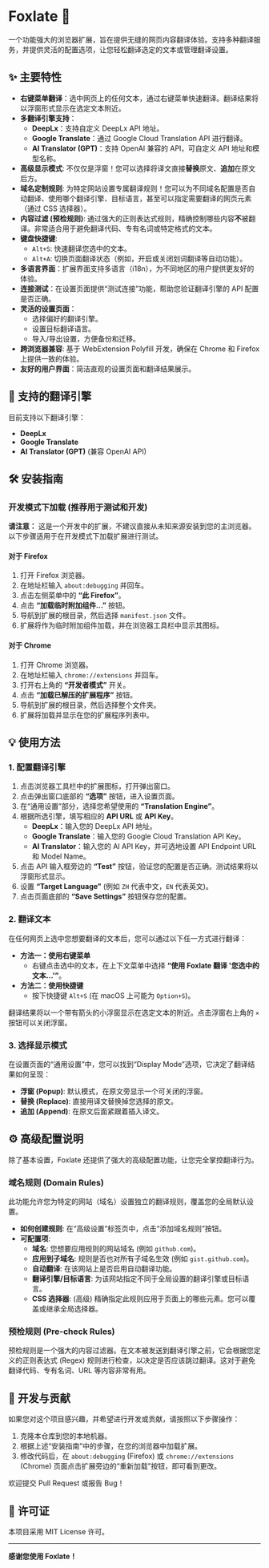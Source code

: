 # Foxlate 🦊

一个功能强大的浏览器扩展，旨在提供无缝的网页内容翻译体验。支持多种翻译服务，并提供灵活的配置选项，让您轻松翻译选定的文本或管理翻译设置。

## ✨ 主要特性

- **右键菜单翻译**：选中网页上的任何文本，通过右键菜单快速翻译。翻译结果将以浮窗形式显示在选定文本附近。
- **多翻译引擎支持**：
  - **DeepLx**：支持自定义 DeepLx API 地址。
  - **Google Translate**：通过 Google Cloud Translation API 进行翻译。
  - **AI Translator (GPT)**：支持 OpenAI 兼容的 API，可自定义 API 地址和模型名称。
- **高级显示模式**: 不仅仅是浮窗！您可以选择将译文直接**替换**原文、**追加**在原文后方。
- **域名定制规则**: 为特定网站设置专属翻译规则！您可以为不同域名配置是否自动翻译、使用哪个翻译引擎、目标语言，甚至可以指定需要翻译的网页元素（通过 CSS 选择器）。
- **内容过滤 (预检规则)**: 通过强大的正则表达式规则，精确控制哪些内容**不**被翻译。非常适合用于避免翻译代码、专有名词或特定格式的文本。
- **键盘快捷键**:
  - `Alt+S`: 快速翻译您选中的文本。
  - `Alt+A`: 切换页面翻译状态（例如，开启或关闭划词翻译等自动功能）。
- **多语言界面**：扩展界面支持多语言（i18n），为不同地区的用户提供更友好的体验。
- **连接测试**：在设置页面提供“测试连接”功能，帮助您验证翻译引擎的 API 配置是否正确。
- **灵活的设置页面**：
  - 选择偏好的翻译引擎。
  - 设置目标翻译语言。
  - 导入/导出设置，方便备份和迁移。
- **跨浏览器兼容**: 基于 WebExtension Polyfill 开发，确保在 Chrome 和 Firefox 上提供一致的体验。
- **友好的用户界面**：简洁直观的设置页面和翻译结果展示。

## 🚀 支持的翻译引擎

目前支持以下翻译引擎：

- **DeepLx**
- **Google Translate**
- **AI Translator (GPT)** (兼容 OpenAI API)

## 🛠️ 安装指南

### 开发模式下加载 (推荐用于测试和开发)

**请注意：** 这是一个开发中的扩展，不建议直接从未知来源安装到您的主浏览器。以下步骤适用于在开发模式下加载扩展进行测试。

#### 对于 Firefox

1.  打开 Firefox 浏览器。
2.  在地址栏输入 `about:debugging` 并回车。
3.  点击左侧菜单中的 **“此 Firefox”**。
4.  点击 **“加载临时附加组件...”** 按钮。
5.  导航到扩展的根目录，然后选择 `manifest.json` 文件。
6.  扩展将作为临时附加组件加载，并在浏览器工具栏中显示其图标。

#### 对于 Chrome

1.  打开 Chrome 浏览器。
2.  在地址栏输入 `chrome://extensions` 并回车。
3.  打开右上角的 **“开发者模式”** 开关。
4.  点击 **“加载已解压的扩展程序”** 按钮。
5.  导航到扩展的根目录，然后选择整个文件夹。
6.  扩展将加载并显示在您的扩展程序列表中。

## 💡 使用方法

### 1. 配置翻译引擎

1.  点击浏览器工具栏中的扩展图标，打开弹出窗口。
2.  点击弹出窗口底部的 **“选项”** 按钮，进入设置页面。
3.  在“通用设置”部分，选择您希望使用的 **“Translation Engine”**。
4.  根据所选引擎，填写相应的 **API URL** 或 **API Key**。
    - **DeepLx**：输入您的 DeepLx API 地址。
    - **Google Translate**：输入您的 Google Cloud Translation API Key。
    - **AI Translator**：输入您的 AI API Key，并可选地设置 API Endpoint URL 和 Model Name。
5.  点击 API 输入框旁边的 **“Test”** 按钮，验证您的配置是否正确。测试结果将以浮窗形式显示。
6.  设置 **“Target Language”** (例如 `ZH` 代表中文，`EN` 代表英文)。
7.  点击页面底部的 **“Save Settings”** 按钮保存您的配置。

### 2. 翻译文本

在任何网页上选中您想要翻译的文本后，您可以通过以下任一方式进行翻译：

- **方法一：使用右键菜单**
  - 右键点击选中的文本，在上下文菜单中选择 **“使用 Foxlate 翻译 '您选中的文本...'”**。
- **方法二：使用快捷键**
  - 按下快捷键 `Alt+S` (在 macOS 上可能为 `Option+S`)。

翻译结果将以一个带有箭头的小浮窗显示在选定文本的附近。点击浮窗右上角的 `×` 按钮可以关闭浮窗。

### 3. 选择显示模式
在设置页面的“通用设置”中，您可以找到“Display Mode”选项，它决定了翻译结果如何呈现：
- **浮窗 (Popup)**: 默认模式，在原文旁显示一个可关闭的浮窗。
- **替换 (Replace)**: 直接用译文替换掉您选择的原文。
- **追加 (Append)**: 在原文后面紧跟着插入译文。

## ⚙️ 高级配置说明

除了基本设置，Foxlate 还提供了强大的高级配置功能，让您完全掌控翻译行为。

### 域名规则 (Domain Rules)

此功能允许您为特定的网站（域名）设置独立的翻译规则，覆盖您的全局默认设置。

- **如何创建规则**: 在“高级设置”标签页中，点击“添加域名规则”按钮。
- **可配置项**:
  - **域名**: 您想要应用规则的网站域名 (例如 `github.com`)。
  - **应用到子域名**: 规则是否也对所有子域名生效 (例如 `gist.github.com`)。
  - **自动翻译**: 在该网站上是否启用自动翻译功能。
  - **翻译引擎/目标语言**: 为该网站指定不同于全局设置的翻译引擎或目标语言。
  - **CSS 选择器**: (高级) 精确指定此规则应用于页面上的哪些元素。您可以覆盖或继承全局选择器。

### 预检规则 (Pre-check Rules)

预检规则是一个强大的内容过滤器。在文本被发送到翻译引擎之前，它会根据您定义的正则表达式 (Regex) 规则进行检查，以决定是否应该跳过翻译。这对于避免翻译代码、专有名词、URL 等内容非常有用。

## 🤝 开发与贡献


如果您对这个项目感兴趣，并希望进行开发或贡献，请按照以下步骤操作：

1.  克隆本仓库到您的本地机器。
2.  根据上述“安装指南”中的步骤，在您的浏览器中加载扩展。
3.  修改代码后，在 `about:debugging` (Firefox) 或 `chrome://extensions` (Chrome) 页面点击扩展旁边的“重新加载”按钮，即可看到更改。

欢迎提交 Pull Request 或报告 Bug！

## 📄 许可证

本项目采用 MIT License 许可。

---

**感谢您使用 Foxlate！**

